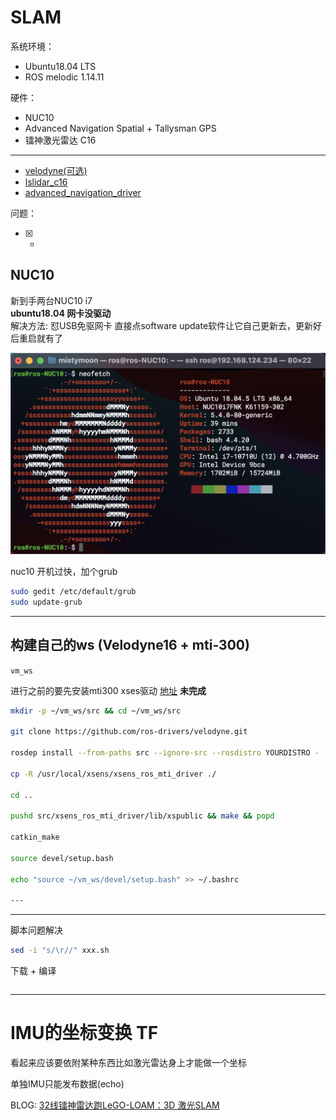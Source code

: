 # SLAM

系统环境： 
- Ubuntu18.04 LTS
- ROS melodic 1.14.11

硬件：
- NUC10
- Advanced Navigation Spatial + Tallysman GPS
- 镭神激光雷达 C16
----

* [velodyne(可选)](data/Velodyne_16.md)
* [lslidar_c16](data/lslidar_c16.md)
* [advanced_navigation_driver](data/Spatial.md)

问题：
- [x] - 



## NUC10

新到手两台NUC10 i7      
**ubuntu18.04 网卡没驱动**      
解决方法: 怼USB免驱网卡 直接点software update软件让它自己更新去，更新好后重启就有了

![IMG](pictures/nuc10.png)


nuc10 开机过快，加个grub
``` bash
sudo gedit /etc/default/grub
sudo update-grub
```
----
## 构建自己的ws (Velodyne16 + mti-300)
`vm_ws`

进行之前的要先安装mti300 xses驱动 [地址](data/MTi-300.md) 
**未完成**
``` bash
mkdir -p ~/vm_ws/src && cd ~/vm_ws/src

git clone https://github.com/ros-drivers/velodyne.git

rosdep install --from-paths src --ignore-src --rosdistro YOURDISTRO -

cp -R /usr/local/xsens/xsens_ros_mti_driver ./

cd ..

pushd src/xsens_ros_mti_driver/lib/xspublic && make && popd

catkin_make

source devel/setup.bash

echo "source ~/vm_ws/devel/setup.bash" >> ~/.bashrc

---
```

----

脚本问题解决
``` bash
sed -i "s/\r//" xxx.sh
```

下载 + 编译
``` bash

```

----
# IMU的坐标变换 TF
看起来应该要依附某种东西比如激光雷达身上才能做一个坐标

单独IMU只能发布数据(echo)

BLOG: [32线镭神雷达跑LeGO-LOAM：3D 激光SLAM](https://blog.csdn.net/weixin_44208916/article/details/106094490)

